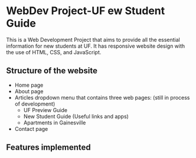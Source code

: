# WebDev Project-UF ew Student Guide
This is a Web Development Project that aims to provide all the essential information for new students at UF. It has responsive website design with the use of HTML, CSS, and JavaScript.


## Structure of the website
- Home page
- About page
- Articles dropdown menu that contains three web pages: (still in process of development)
  - UF Preview Guide
  - New Student Guide (Useful links and apps)
  - Apartments in Gainesville
- Contact page


## Features implemented

